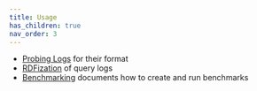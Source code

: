 ```yaml
---
title: Usage
has_children: true
nav_order: 3
---
```


* [Probing Logs](usage/probing-logs) for their format
* [RDFization](usage/rdfization) of query logs
* [Benchmarking](benchmarking) documents how to create and run benchmarks
